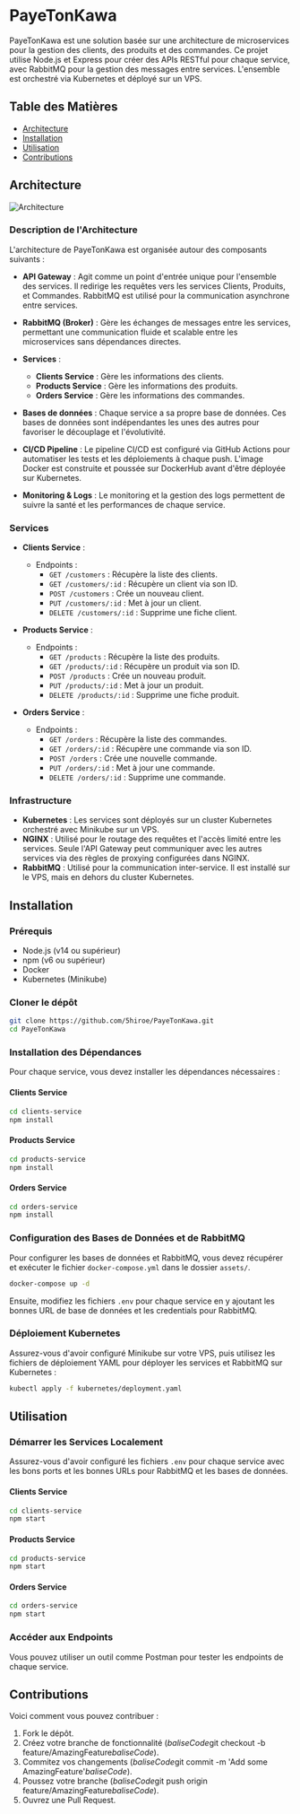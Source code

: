 
# PayeTonKawa

PayeTonKawa est une solution basée sur une architecture de microservices pour la gestion des clients, des produits et des commandes. Ce projet utilise Node.js et Express pour créer des APIs RESTful pour chaque service, avec RabbitMQ pour la gestion des messages entre services. L'ensemble est orchestré via Kubernetes et déployé sur un VPS.

## Table des Matières

- [Architecture](#architecture)
- [Installation](#installation)
- [Utilisation](#utilisation)
- [Contributions](#contributions)

## Architecture

![Architecture](assets/PayeTonKawa_architecture.png)

### Description de l'Architecture

L'architecture de PayeTonKawa est organisée autour des composants suivants :

- **API Gateway** : Agit comme un point d'entrée unique pour l'ensemble des services. Il redirige les requêtes vers les services Clients, Produits, et Commandes. RabbitMQ est utilisé pour la communication asynchrone entre services.
  
- **RabbitMQ (Broker)** : Gère les échanges de messages entre les services, permettant une communication fluide et scalable entre les microservices sans dépendances directes.

- **Services** :
  - **Clients Service** : Gère les informations des clients.
  - **Products Service** : Gère les informations des produits.
  - **Orders Service** : Gère les informations des commandes.
  
- **Bases de données** : Chaque service a sa propre base de données. Ces bases de données sont indépendantes les unes des autres pour favoriser le découplage et l'évolutivité.

- **CI/CD Pipeline** : Le pipeline CI/CD est configuré via GitHub Actions pour automatiser les tests et les déploiements à chaque push. L'image Docker est construite et poussée sur DockerHub avant d'être déployée sur Kubernetes.

- **Monitoring & Logs** : Le monitoring et la gestion des logs permettent de suivre la santé et les performances de chaque service.

### Services

- **Clients Service** : 
  - Endpoints :
    - `GET /customers` : Récupère la liste des clients.
    - `GET /customers/:id` : Récupère un client via son ID.
    - `POST /customers` : Crée un nouveau client.
    - `PUT /customers/:id` : Met à jour un client.
    - `DELETE /customers/:id` : Supprime une fiche client.

- **Products Service** : 
  - Endpoints :
    - `GET /products` : Récupère la liste des produits.
    - `GET /products/:id` : Récupère un produit via son ID.
    - `POST /products` : Crée un nouveau produit.
    - `PUT /products/:id` : Met à jour un produit.
    - `DELETE /products/:id` : Supprime une fiche produit.

- **Orders Service** : 
  - Endpoints :
    - `GET /orders` : Récupère la liste des commandes.
    - `GET /orders/:id` : Récupère une commande via son ID.
    - `POST /orders` : Crée une nouvelle commande.
    - `PUT /orders/:id` : Met à jour une commande.
    - `DELETE /orders/:id` : Supprime une commande.

### Infrastructure

- **Kubernetes** : Les services sont déployés sur un cluster Kubernetes orchestré avec Minikube sur un VPS.
- **NGINX** : Utilisé pour le routage des requêtes et l'accès limité entre les services. Seule l'API Gateway peut communiquer avec les autres services via des règles de proxying configurées dans NGINX.
- **RabbitMQ** : Utilisé pour la communication inter-service. Il est installé sur le VPS, mais en dehors du cluster Kubernetes.

## Installation

### Prérequis

- Node.js (v14 ou supérieur)
- npm (v6 ou supérieur)
- Docker
- Kubernetes (Minikube)

### Cloner le dépôt

```bash
git clone https://github.com/5hiroe/PayeTonKawa.git
cd PayeTonKawa
```

### Installation des Dépendances

Pour chaque service, vous devez installer les dépendances nécessaires :

#### Clients Service

```bash
cd clients-service
npm install
```

#### Products Service

```bash
cd products-service
npm install
```

#### Orders Service

```bash
cd orders-service
npm install
```

### Configuration des Bases de Données et de RabbitMQ

Pour configurer les bases de données et RabbitMQ, vous devez récupérer et exécuter le fichier `docker-compose.yml` dans le dossier `assets/`.

```bash
docker-compose up -d
```

Ensuite, modifiez les fichiers `.env` pour chaque service en y ajoutant les bonnes URL de base de données et les credentials pour RabbitMQ.

### Déploiement Kubernetes

Assurez-vous d'avoir configuré Minikube sur votre VPS, puis utilisez les fichiers de déploiement YAML pour déployer les services et RabbitMQ sur Kubernetes :

```bash
kubectl apply -f kubernetes/deployment.yaml
```

## Utilisation

### Démarrer les Services Localement

Assurez-vous d'avoir configuré les fichiers `.env` pour chaque service avec les bons ports et les bonnes URLs pour RabbitMQ et les bases de données.

#### Clients Service

```bash
cd clients-service
npm start
```

#### Products Service

```bash
cd products-service
npm start
```

#### Orders Service

```bash
cd orders-service
npm start
```

### Accéder aux Endpoints

Vous pouvez utiliser un outil comme Postman pour tester les endpoints de chaque service.

## Contributions

Voici comment vous pouvez contribuer :

1. Fork le dépôt.
2. Créez votre branche de fonctionnalité (*baliseCode*git checkout -b feature/AmazingFeature*baliseCode*).
3. Commitez vos changements (*baliseCode*git commit -m 'Add some AmazingFeature'*baliseCode*).
4. Poussez votre branche (*baliseCode*git push origin feature/AmazingFeature*baliseCode*).
5. Ouvrez une Pull Request.

